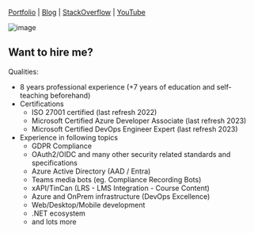 [Portfolio](https://about.indietasten.net/projects)
|
[Blog](https://about.indietasten.net/blog)
|
[StackOverflow](https://stackoverflow.com/users/3919195)
|
[YouTube](https://www.youtube.com/indietasten)

![image](https://github.com/InDieTasten/InDieTasten/assets/7047377/283dc37d-74be-4afc-9125-6c45fb74c2e0)

Want to hire me?
----------------

Qualities:
- 8 years professional experience (+7 years of education and self-teaching beforehand)
- Certifications
    - ISO 27001 certified (last refresh 2022)
    - Microsoft Certified Azure Developer Associate (last refresh 2023)
    - Microsoft Certified DevOps Engineer Expert (last refresh 2023)
- Experience in following topics
    - GDPR Compliance
    - OAuth2/OIDC and many other security related standards and specifications
    - Azure Active Directory (AAD / Entra)
    - Teams media bots (eg. Compliance Recording Bots)
    - xAPI/TinCan (LRS - LMS Integration - Course Content)
    - Azure and OnPrem infrastructure (DevOps Excellence)
    - Web/Desktop/Mobile development
    - .NET ecosystem
    - and lots more
